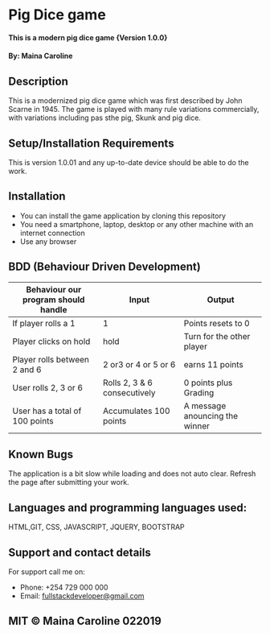 # Pig Dice game

#### This is a modern pig dice game {Version 1.0.0}

#### By: Maina Caroline

## Description
This is a modernized pig dice game which was first described by John Scarne in 1945. The game is played with many rule variations
commercially, with variations including pas sthe pig, Skunk and pig dice.

## Setup/Installation Requirements
This is version 1.0.01 and any up-to-date device should be able to do the work. 

## Installation 
* You can install the game application by cloning this repository
* You need a smartphone, laptop, desktop or any other machine with an internet connection
* Use any browser

## BDD (Behaviour Driven Development)

| Behaviour our program should handle           | Input                             | Output                        |
| ----------------------------------------------|---------------------------------  |-------------------------------|
| If player rolls a 1                           |  1                                | Points resets to 0            |
| Player clicks on hold                         | hold                              | Turn for the other player     |
| Player rolls between 2 and 6                  | 2 or3 or 4 or 5 or 6              | earns 11 points               |
| User rolls 2, 3 or 6                          | Rolls 2, 3 & 6 consecutively      | 0 points plus Grading         |
| User has a total of 100 points                | Accumulates 100 points            | A message anouncing the winner|                     |                                                       
                                                                                     
## Known Bugs
The application is a bit slow while loading and does not auto clear. Refresh the page after submitting your work.

## Languages and programming languages used:
HTML,GIT, CSS, JAVASCRIPT, JQUERY, BOOTSTRAP

## Support and contact details
For support call me on:
* Phone: +254 729 000 000
* Email: fullstackdeveloper@gmail.com


## MIT © Maina Caroline 022019



